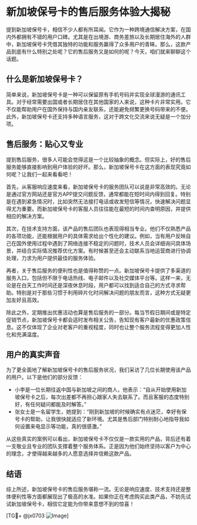 # 新加坡保号卡的售后服务体验大揭秘

提到新加坡保号卡，相信不少人都有所耳闻。它作为一种跨境通信解决方案，在国内外都拥有不错的用户口碑。尤其是在出境游、商务差旅以及长期居住海外的人群中，新加坡保号卡凭借其独特的功能和服务赢得了众多用户的青睐。那么，这款产品到底有什么特别之处呢？它的售后服务又是如何的呢？今天，咱们就来聊聊这个话题。

## 什么是新加坡保号卡？

简单来说，新加坡保号卡是一种可以保留原有手机号码并实现全球漫游的通讯工具。对于经常需要出国或者长期居住在其他国家的人来说，这种卡片非常实用。它不仅能帮助用户在国外保持与国内亲友联系，还能避免频繁更换号码带来的不便。此外，新加坡保号卡还支持多种语言服务，这对于跨文化交流来说无疑是一个加分项。

## 售后服务：贴心又专业

提到售后服务，很多人可能会觉得这是一个比较抽象的概念。但实际上，好的售后服务能够直接影响到用户体验的好坏。那么，新加坡保号卡在这方面的表现究竟如何呢？让我们一起来看看吧！

首先，从客服响应速度来看，新加坡保号卡的服务团队可以说是非常高效的。无论是通过官方网站还是官方APP提交问题反馈，通常都能在短时间内得到回复。特别是在遇到紧急情况时，比如突然无法接打电话或收发短信等情况，快速解决问题显得尤为重要。而新加坡保号卡的客服人员往往能在最短的时间内查明原因，并提供相应的解决方案。

其次，在技术支持方面，该产品的售后团队也表现得相当专业。他们不仅熟悉产品的各项功能，还能根据用户的具体需求给出个性化的建议。例如，当有用户反映自己在国外使用过程中遇到了网络连接不稳定的问题时，技术人员会详细询问具体场景，并结合实际情况推荐优化方案。有时候甚至还会主动联系当地运营商进行协调处理，力求为用户提供最佳的服务体验。

再者，关于售后服务的便利性也是值得称赞的一点。新加坡保号卡提供了多渠道的服务入口，包括但不限于电话热线、电子邮件以及社交媒体平台等。这样一来，无论是在白天工作时间还是深夜休息时段，用户都可以找到适合自己的方式寻求帮助。特别是对于那些习惯于利用碎片化时间解决问题的朋友而言，这种方式无疑更加友好且高效。

除此之外，定期推出优惠活动也算是售后服务的一部分。每当节假日期间或是特定促销节点，新加坡保号卡都会适时发布相关公告，告知现有客户最新的优惠政策信息。这不仅体现了企业对老客户的重视程度，同时也让整个服务流程变得更加人性化和充满温度。

## 用户的真实声音

为了更全面地了解新加坡保号卡的售后服务状况，我们采访了几位长期使用该产品的用户。以下是他们的部分反馈：

- 小李是一位长期往返中国与新加坡之间的商人，他表示：“自从开始使用新加坡保号卡之后，每次出差都不再担心跟家人失去联系了。而且客服的态度特别好，有任何疑问都能及时解答。”
- 张女士是一名留学生，她提到：“刚到新加坡的时候确实有点迷茫，幸好有保号卡的帮助，让我很快就适应了新环境。尤其是售后部门特别耐心地指导我如何设置来电显示等功能，真的很感激。”

从这些真实的案例可以看出，新加坡保号卡不仅仅是一款实用的产品，背后还有着一支敬业且专业的团队支撑着整个服务体系。正是因为他们始终坚持以客户为中心的理念，才使得越来越多的人愿意选择并信赖这款产品。

## 结语

综上所述，新加坡保号卡的售后服务堪称一流。无论是响应速度、技术支持还是整体便利性等方面都展现出了极高的水准。如果你正在考虑购买此类产品，不妨先试试新加坡保号卡，相信它定能为你带来意想不到的惊喜！

[TG💪+ @jx0703 ![Image](https://github.com/user-attachments/assets/dbca1d08-cadb-493c-b0ec-ad6f7a83f270)]
